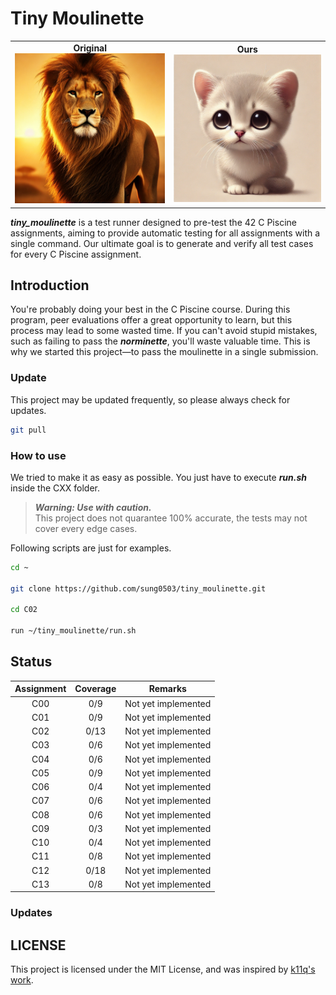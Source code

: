 # Tiny Moulinette

<table>
  <tr>
    <td align="center">
      <strong>Original</strong><br>
      <img src="images/moulinette.webp" alt="이미지 1" width="300"/>
    </td>
    <td align="center">
      <strong>Ours</strong><br>
      <img src="images/tiny_moulinette.webp" alt="이미지 2" width="300"/>
    </td>
  </tr>
</table>

***tiny_moulinette*** is a test runner designed to pre-test the 42 C Piscine assignments, aiming to provide automatic testing for all assignments with a single command. Our ultimate goal is to generate and verify all test cases for every C Piscine assignment.

## Introduction
You're probably doing your best in the C Piscine course. During this program, peer evaluations offer a great opportunity to learn, but this process may lead to some wasted time. If you can't avoid stupid mistakes, such as failing to pass the ***norminette***, you'll waste valuable time. This is why we started this project—to pass the moulinette in a single submission.

### Update
This project may be updated frequently, so please always check for updates.

```bash
git pull
```

### How to use
We tried to make it as easy as possible. You just have to execute ***run.sh*** inside the CXX folder.

> ***Warning: Use with caution.***   
> This project does not quarantee 100% accurate, the tests may not cover every edge cases.

Following scripts are just for examples.
```bash
cd ~

git clone https://github.com/sung0503/tiny_moulinette.git

cd C02

run ~/tiny_moulinette/run.sh
```

## Status
| Assignment    | Coverage  | Remarks               |
|:-------------:|:---------:|:---------------------:|
| C00           | 0/9       | Not yet implemented   |
| C01           | 0/9       | Not yet implemented   |
| C02           | 0/13      | Not yet implemented   |
| C03           | 0/6       | Not yet implemented   |
| C04           | 0/6       | Not yet implemented   |
| C05           | 0/9       | Not yet implemented   |
| C06           | 0/4       | Not yet implemented   |
| C07           | 0/6       | Not yet implemented   |
| C08           | 0/6       | Not yet implemented   |
| C09           | 0/3       | Not yet implemented   |
| C10           | 0/4       | Not yet implemented   |
| C11           | 0/8       | Not yet implemented   |
| C12           | 0/18      | Not yet implemented   |
| C13           | 0/8       | Not yet implemented   |

### Updates

## LICENSE
This project is licensed under the MIT License, and was inspired by [k11q's work](https://github.com/k11q/mini-moulinette).